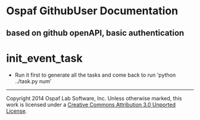 # Ospaf GithubUser Documentation

## based on github openAPI, basic authentication

# init_event_task 
- Run it first to generate all the tasks and  come back to run 'python ../task.py num'
 
- - -
Copyright 2014 Ospaf Lab Software, Inc. Unless otherwise marked, this work is licensed under a [Creative Commons Attribution 3.0 Unported License](http://creativecommons.org/licenses/by/3.0/).
